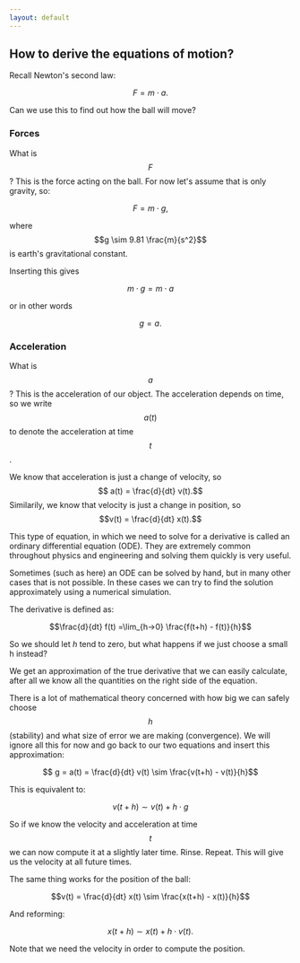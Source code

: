 ```yaml
---
layout: default
---
```


##  How to derive the equations of motion?

Recall Newton's second law:

$$F=m\cdot a.$$

Can we use this to find out how the ball will move?

### Forces
What is $$F$$? This is the force acting on the ball. For now let's assume that is only gravity, so:

$$ F = m\cdot g,$$

where $$g \sim 9.81 \frac{m}{s^2}$$ is earth's gravitational constant.

Inserting this gives

$$m \cdot g = m \cdot a$$

or in other words

$$ g = a. $$


### Acceleration
What is $$a$$? This is the acceleration of our object. The acceleration depends on time, so we write $$a(t)$$ to denote the acceleration at time $$t$$.

We know that acceleration is just a change of velocity, so
$$ a(t) = \frac{d}{dt} v(t).$$
Similarily, we know that velocity is just a change in position, so
$$v(t) = \frac{d}{dt} x(t).$$

This type of equation, in which we need to solve for a derivative is called an ordinary differential equation (ODE).
They are extremely common throughout physics and engineering and solving them quickly is very useful.

Sometimes (such as here) an ODE can be solved by hand, but in many other cases that is not possible.
In these cases we can try to find the solution approximately using a numerical simulation.

The derivative is defined as:

$$\frac{d}{dt} f(t) =\lim_{h->0} \frac{f(t+h) - f(t)}{h}$$

So we should let $h$ tend to zero, but what happens if we just choose a small h instead?

We get an approximation of the true derivative that we can easily calculate, after all we know all the quantities on the right side of the equation.

There is a lot of mathematical theory concerned with how big we can safely choose $$h$$ (stability) and what size of error we are making (convergence).
We will ignore all this for now and go back to our two equations and insert this approximation:

$$ g = a(t) = \frac{d}{dt} v(t) \sim \frac{v(t+h) - v(t)}{h}$$

This is equivalent to:

$$v(t+h) \sim v(t) + h \cdot g$$

So if we know the velocity and acceleration at time $$t$$ we can now compute it at a slightly later time. Rinse. Repeat.
This will give us the velocity at all future times.

The same thing works for the position of the ball:

$$v(t) = \frac{d}{dt} x(t) \sim \frac{x(t+h) - x(t)}{h}$$

And reforming:

$$x(t+h) \sim x(t) + h\cdot v(t).$$

Note that we need the velocity in order to compute the position.


